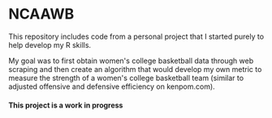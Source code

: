 # NCAAWB

This repository includes code from a personal project that I started purely to help develop my R skills.

My goal was to first obtain women's college basketball data through web scraping and then create an algorithm that would develop my own metric to measure the strength of a women's college basketball team (similar to adjusted offensive and defensive efficiency on kenpom.com).

#### This project is a work in progress
